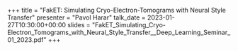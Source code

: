 +++
title = "FakET: Simulating Cryo-Electron-Tomograms with Neural Style Transfer"
presenter = "Pavol Harar"
talk_date = 2023-01-27T10:30:00+00:00
slides = "FakET_Simulating_Cryo-Electron_Tomograms_with_Neural_Style_Transfer__Deep_Learning_Seminar_01_2023.pdf"
+++
